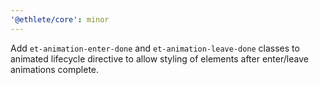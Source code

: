 ```yaml
---
'@ethlete/core': minor
---
```


Add `et-animation-enter-done` and `et-animation-leave-done` classes to animated lifecycle directive to allow styling of elements after enter/leave animations complete.
